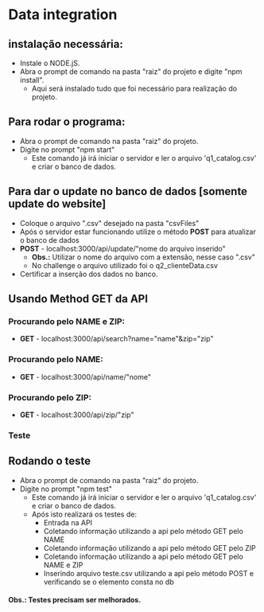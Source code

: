 # Data integration

## instalação necessária:
 - Instale o NODE.jS.
 - Abra o prompt de comando na pasta "raiz" do projeto e digite "npm install".
    - Aqui será instalado tudo que foi necessário para realização do projeto.

## Para rodar o programa:
- Abra o prompt de comando na pasta "raiz" do projeto.
- Digite no prompt "npm start"
    - Este comando já irá iniciar o servidor e ler o arquivo 'q1_catalog.csv' e criar o banco de dados.

## Para dar o update no banco de dados [somente update do website]
- Coloque o arquivo ".csv" desejado na pasta "csvFiles"
- Após o servidor estar funcionando utilize o método **POST** para atualizar o banco de dados
- **POST** - localhost:3000/api/update/"nome do arquivo inserido"
    - **Obs.:** Utilizar o nome do arquivo com a extensão, nesse caso ".csv"
    - No challenge o arquivo utilizado foi o q2_clienteData.csv
- Certificar a inserção dos dados no banco.


## Usando Method GET da API

### Procurando pelo NAME e ZIP:
- **GET** - localhost:3000/api/search?name="name"&zip="zip"

### Procurando pelo NAME:
- **GET** - localhost:3000/api/name/"nome"

### Procurando pelo ZIP:
- **GET** - localhost:3000/api/zip/"zip"


### Teste

## Rodando o teste
- Abra o prompt de comando na pasta "raiz" do projeto.
- Digite no prompt "npm test"
    - Este comando já irá iniciar o servidor e ler o arquivo 'q1_catalog.csv' e criar o banco de dados.
    - Após isto realizará os testes de:
        - Entrada na API
        - Coletando informação utilizando a api pelo método GET pelo NAME
        - Coletando informação utilizando a api pelo método GET pelo ZIP
        - Coletando informação utilizando a api pelo método GET pelo NAME e ZIP
        - Inserindo arquivo teste.csv utilizando a api pelo método POST e verificando se o elemento consta no db

#### Obs.: Testes precisam ser melhorados.
